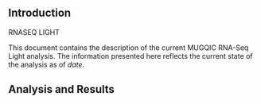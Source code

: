 Introduction
------------
RNASEQ LIGHT

This document contains the description of the current MUGQIC RNA-Seq Light analysis. The information presented here reflects the current state of the analysis as of $date$.

Analysis and Results
--------------------
